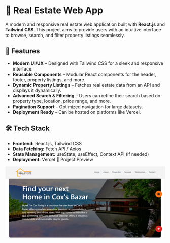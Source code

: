 # 🏡 Real Estate Web App

A modern and responsive real estate web application built with **React.js** and **Tailwind CSS**. This project aims to provide users with an intuitive interface to browse, search, and filter property listings seamlessly.

## 🚀 Features

- **Modern UI/UX** – Designed with Tailwind CSS for a sleek and responsive interface.
- **Reusable Components** – Modular React components for the header, footer, property listings, and more.
- **Dynamic Property Listings** – Fetches real estate data from an API and displays it dynamically.
- **Advanced Search & Filtering** – Users can refine their search based on property type, location, price range, and more.
- **Pagination Support** – Optimized navigation for large datasets.
- **Deployment Ready** – Can be hosted on platforms like Vercel.

## 🛠️ Tech Stack

- **Frontend:** React.js, Tailwind CSS
- **Data Fetching:** Fetch API / Axios
- **State Management:** useState, useEffect, Context API (if needed)
- **Deployment:** Vercel
📸 Project Preview

![Real Estate App Preview](public/realEstate.png)

